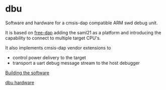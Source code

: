 # dbu

Software and hardware for a cmsis-dap compatible ARM swd debug unit.


It is based on [free-dap](https://github.com/ataradov/free-dap) adding the saml21 as a platform and introducing the capability to connect to multiple target CPU's.

It also implements cmsis-dap vendor extensions to 
  - control power delivery to the target
  - transport a uart debug message stream to the host debugger

[Building the software](https://github.com/brucebiotech/dbu/blob/main/software/README.md)

[dbu hardware](https://github.com/brucebiotech/dbu/blob/main/hardware/README.md)
